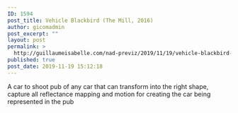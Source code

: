 ```yaml
---
ID: 1594
post_title: Vehicle Blackbird (The Mill, 2016)
author: gicomadmin
post_excerpt: ""
layout: post
permalink: >
  http://guillaumeisabelle.com/nad-previz/2019/11/19/vehicle-blackbird-the-mill-2016/
published: true
post_date: 2019-11-19 15:12:18
---
```

<!-- wp:paragraph -->

A car to shoot pub of any car that can transform into the right shape, capture all reflectance mapping and motion for creating the car being represented in the pub

<!-- /wp:paragraph -->

<!-- wp:image {"id":1593} --><figure class="wp-block-image">

<img src="http://guillaumeisabelle.com/nad-previz/wp-content/uploads/sites/19/2019/11/13b629ef-91e3-4c8a-93e7-31030c14454d-1122-00000287eb8ef4e3_file-scaled.jpg" alt="" class="wp-image-1593" /></figure> <!-- /wp:image -->